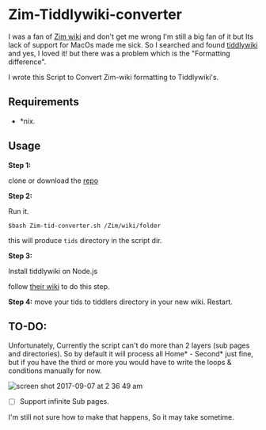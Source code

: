 # Zim-Tiddlywiki-converter

I was a fan of [Zim wiki](http://zim-wiki.org/) and don't get me wrong I'm still a big fan of it but Its lack of support for MacOs made me sick.
 So I searched and found [tiddlywiki](http://tiddlywiki.com/) and yes, I loved it! but there was a problem which is the "Formatting difference".
 
 
I wrote this Script to Convert Zim-wiki formatting to Tiddlywiki's.



## Requirements
* *nix.


## Usage
**Step 1:**

clone or download the [repo](https://github.com/MoHD20/Zim-Tiddlywiki-converter)

**Step 2:**

Run it.

```
$bash Zim-tid-converter.sh /Zim/wiki/folder
```

this will produce `tids` directory in the script dir.

**Step 3:**

Install tiddlywiki on Node.js

follow [their wiki](https://github.com/Jermolene/TiddlyWiki5#installing-tiddlywiki-on-nodejs) to do this step.

**Step 4:**
move your tids to tiddlers directory in your new wiki. Restart.


## TO-DO:

Unfortunately, Currently the script can't do more than 2 layers (sub pages and directories). So by default it will process all Home* - Second* just fine, but if you have the third or more you would have to write the loops & conditions manually for now.


![screen shot 2017-09-07 at 2 36 49 am](https://user-images.githubusercontent.com/12420351/30139260-71e94f5e-9375-11e7-8ef3-335153da7b0b.png)

- [ ] Support infinite Sub pages.  


 I'm still not sure how to make that happens, So it may take sometime.

